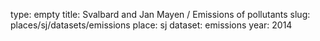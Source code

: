 type: empty
title: Svalbard and Jan Mayen / Emissions of pollutants
slug: places/sj/datasets/emissions
place: sj
dataset: emissions
year: 2014
